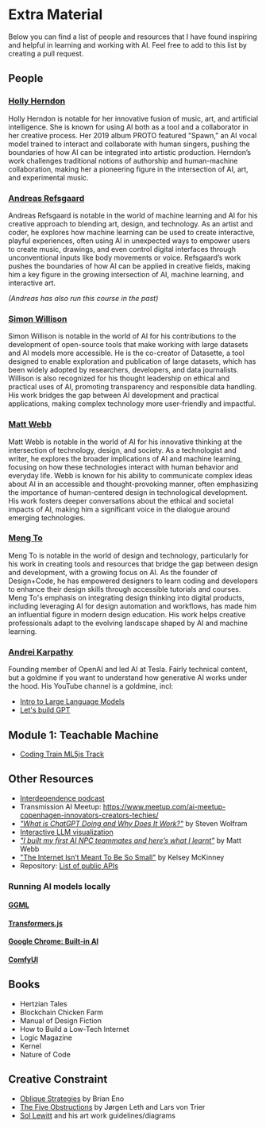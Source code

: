 # Extra Material

Below you can find a list of people and resources that I have found inspiring and helpful in learning and working with AI. Feel free to add to this list by creating a pull request.

## People

### [Holly Herndon](https://en.wikipedia.org/wiki/Holly_Herndon)

Holly Herndon is notable for her innovative fusion of music, art, and artificial intelligence. She is known for using AI both as a tool and a collaborator in her creative process. Her 2019 album PROTO featured "Spawn," an AI vocal model trained to interact and collaborate with human singers, pushing the boundaries of how AI can be integrated into artistic production. Herndon’s work challenges traditional notions of authorship and human-machine collaboration, making her a pioneering figure in the intersection of AI, art, and experimental music.

### [Andreas Refsgaard](https://www.andreasrefsgaard.dk)

Andreas Refsgaard is notable in the world of machine learning and AI for his creative approach to blending art, design, and technology. As an artist and coder, he explores how machine learning can be used to create interactive, playful experiences, often using AI in unexpected ways to empower users to create music, drawings, and even control digital interfaces through unconventional inputs like body movements or voice. Refsgaard’s work pushes the boundaries of how AI can be applied in creative fields, making him a key figure in the growing intersection of AI, machine learning, and interactive art.

_(Andreas has also run this course in the past)_

### [Simon Willison](https://simonwillison.net)

Simon Willison is notable in the world of AI for his contributions to the development of open-source tools that make working with large datasets and AI models more accessible. He is the co-creator of Datasette, a tool designed to enable exploration and publication of large datasets, which has been widely adopted by researchers, developers, and data journalists. Willison is also recognized for his thought leadership on ethical and practical uses of AI, promoting transparency and responsible data handling. His work bridges the gap between AI development and practical applications, making complex technology more user-friendly and impactful.

### [Matt Webb](https://interconnected.org)

Matt Webb is notable in the world of AI for his innovative thinking at the intersection of technology, design, and society. As a technologist and writer, he explores the broader implications of AI and machine learning, focusing on how these technologies interact with human behavior and everyday life. Webb is known for his ability to communicate complex ideas about AI in an accessible and thought-provoking manner, often emphasizing the importance of human-centered design in technological development. His work fosters deeper conversations about the ethical and societal impacts of AI, making him a significant voice in the dialogue around emerging technologies.

### [Meng To](https://x.com/mengto)

Meng To is notable in the world of design and technology, particularly for his work in creating tools and resources that bridge the gap between design and development, with a growing focus on AI. As the founder of Design+Code, he has empowered designers to learn coding and developers to enhance their design skills through accessible tutorials and courses. Meng To's emphasis on integrating design thinking into digital products, including leveraging AI for design automation and workflows, has made him an influential figure in modern design education. His work helps creative professionals adapt to the evolving landscape shaped by AI and machine learning.

### [Andrei Karpathy](https://karpathy.ai)

Founding member of OpenAI and led AI at Tesla. Fairly technical content, but a goldmine if you want to understand how generative AI works under the hood. His YouTube channel is a goldmine, incl:

- [Intro to Large Language Models](https://www.youtube.com/watch?v=zjkBMFhNj_g)
- [Let's build GPT](https://www.youtube.com/watch?v=kCc8FmEb1nY)

## Module 1: Teachable Machine

- [Coding Train ML5js Track](https://thecodingtrain.com/tracks/ml5js-beginners-guide)

## Other Resources

- [Interdependence podcast](https://interdependence.fm)
- Transmission AI Meetup: https://www.meetup.com/ai-meetup-copenhagen-innovators-creators-techies/
- [_"What is ChatGPT Doing and Why Does It Work?"_](https://writings.stephenwolfram.com/2023/02/what-is-chatgpt-doing-and-why-does-it-work/) by Steven Wolfram
- [Interactive LLM visualization](https://perplexity.vercel.app)
- [_"I built my first AI NPC teammates and here’s what I learnt"_](https://interconnected.org/home/2023/09/01/npcs) by Matt Webb
- ["The Internet Isn’t Meant To Be So Small"](https://defector.com/the-internet-isnt-meant-to-be-so-small) by Kelsey McKinney
- Repository: [List of public APIs](https://github.com/public-apis/public-apis)

### Running AI models locally

#### [GGML](https://github.com/ggerganov/ggml)

#### [Transformers.js](https://huggingface.co/docs/transformers.js/index)

#### [Google Chrome: Built-in AI](https://developer.chrome.com/docs/ai/built-in)

#### [ComfyUI](https://www.comfy.org)

## Books

- Hertzian Tales
- Blockchain Chicken Farm
- Manual of Design Fiction
- How to Build a Low-Tech Internet
- Logic Magazine
- Kernel
- Nature of Code

## Creative Constraint

- [Oblique Strategies](https://en.wikipedia.org/wiki/Oblique_Strategies) by Brian Eno
- [The Five Obstructions](https://www.dfi.dk/en/viden-om-film/filmdatabasen/film/de-fem-benspaend) by Jørgen Leth and Lars von Trier
- [Sol Lewitt](https://en.wikipedia.org/wiki/Sol_LeWitt) and his art work guidelines/diagrams
